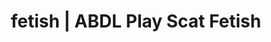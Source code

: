 ---
categories:
- Real Couples
- Fantasy Kink
- Vintage Boudoir
- Digital Dominance
- ASMR Erotica
image: /assets/images/1747714219625.jpg
layout: post
schema:
  description: Premium adult content featuring ABDL Play, Scat Fetish. High-quality
    artwork with sensual themes.
  keywords:
  - Real Couples
  - ABDL Play
  - Scat Fetish
  - Latex Fetish
  - Self-Pleasure
  - ASMR Erotica
  - Queer Kinks
  name: 1747714219625 | ABDL Play Scat Fetish
  type: VisualArtwork
seo:
  description: Featured content with high-quality Scat Fetish, ABDL Play. HD images
    available.
  keywords: Scat Fetish, ABDL Play
  og_image: /assets/images/1747714219625.jpg
  schema_type: VisualArtwork
tags:
- '#fetish'
- ABDL Play
- Scat Fetish
title: fetish | ABDL Play Scat Fetish
---